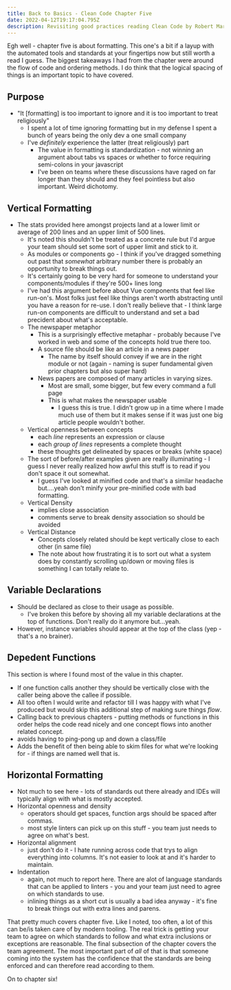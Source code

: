 ```yaml
---
title: Back to Basics - Clean Code Chapter Five 
date: 2022-04-12T19:17:04.795Z
description: Revisiting good practices reading Clean Code by Robert Martin
---
```



Egh well - chapter five is about formatting. This one's a bit if a layup with the automated tools and standards at your fingertips now but still worth a read I guess. The biggest takeaways I had from the chapter were around the flow of code and ordering methods. I do think that the logical spacing of things is an important topic to have covered.

## Purpose
- "It [formatting] is too important to ignore and it is too important to treat religiously"
  - I spent a lot of time ignoring formatting but in my defense I spent a bunch of years being the only dev a one small company
  - I've _definitely_ experience the latter (treat religiously) part
    - The value in formatting is standardization - not winning an argument about tabs vs spaces or whether to force requiring semi-colons in your javascript
    - I've been on teams where these discussions have raged on far longer than they should and they feel pointless but also important. Weird dichotomy.

## Vertical Formatting
- The stats provided here amongst projects land at a lower limit or average of 200 lines and an upper limit of 500 lines.
  - It's noted this shouldn't be treated as a concrete rule but I'd argue your team should set some sort of upper limit and stick to it.
  - As modules or components go - I think if you've dragged something out past that _somewhat_ arbitrary number there is probably an opportunity to break things out.
  - It's certainly going to be very hard for someone to understand your components/modules if they're 500+ lines long
  - I've had this argument before about Vue components that feel like run-on's. Most folks just feel like things aren't worth abstracting until you have a reason for re-use. I don't really believe that - I think large run-on components are difficult to understand and set a bad precident about what's acceptable.
  - The newspaper metaphor
    - This is a surprisingly effective metaphar - probably because I've worked in web and some of the concepts hold true there too.
    - A source file should be like an article in a news paper
        - The name by itself should convey if we are in the right module or not (again - naming is super fundamental given prior chapters but also super hard)
    - News papers are composed of many articles in varying sizes.
      - Most are small, some bigger, but few every command a full page
      - This is what makes the newspaper usable
        - I guess this is true. I didn't grow up in a time where I made much use of them but it makes sense if it was just one big article people wouldn't bother.
  - Vertical openness between concepts
    - each _line_ represents an expression or clause
    - each _group of lines_ represents a complete thought
    - these thoughts get delineated by spaces or breaks (white space)
  - The sort of before/after examples given are really illuminating - I guess I never really realized how awful this stuff is to read if you don't space it out somewhat.
    - I guess I've looked at minified code and that's a similar headache but....yeah don't minify your pre-minified code with bad formatting.
  - Vertical Density
    - implies close association
    - comments serve to break density association so should be avoided
  - Vertical Distance
    - Concepts closely related should be kept vertically close to each other (in same file)
    - The note about how frustrating it is to sort out what a system does by constantly scrolling up/down or moving files is something I can totally relate to.

## Variable Declarations
- Should be declared as close to their usage as possible.
    - I've broken this before by shoving all my variable declarations at the top of functions. Don't really do it anymore but...yeah.
- However, instance variables should appear at the top of the class (yep - that's a no brainer).

## Depedent Functions
This section is where I found most of the value in this chapter.

- If one function calls another they should be vertically close with the caller being above the callee if possible.
- All too often I would write and refactor till I was happy with what I've produced but would skip this additional step of making sure things _flow_.
- Calling back to previous chapters - putting methods or functions in this order helps the code read nicely and one concept flows into another related concept.
- avoids having to ping-pong up and down a class/file
- Adds the benefit of then being able to skim files for what we're looking for - if things are named well that is.

## Horizontal Formatting
- Not much to see here - lots of standards out there already and IDEs will typically align with what is mostly accepted.
- Horizontal openness and density
    - operators should get spaces, function args should be spaced after commas.
    - most style linters can pick up on this stuff - you team just needs to agree on what's best.
- Horizontal alignment
    - just don't do it - I hate running across code that trys to align everything into columns. It's not easier to look at and it's harder to maintain.
- Indentation
    - again, not much to report here. There are alot of language standards that can be applied to linters - you and your team just need to agree on which standards to use.
    - inlining things as a short cut is usually a bad idea anyway - it's fine to break things out with extra lines and parens.


That pretty much covers chapter five. Like I noted, too often, a lot of this can be/is taken care of by modern tooling. The real trick is getting your team to agree on which standards to follow and what extra inclusions or exceptions are reasonable. The final subsection of the chapter covers the team agreement. The most important part of _all_ of that is that someone coming into the system has the confidence that the standards are being enforced and can therefore read according to them.

On to chapter six!
